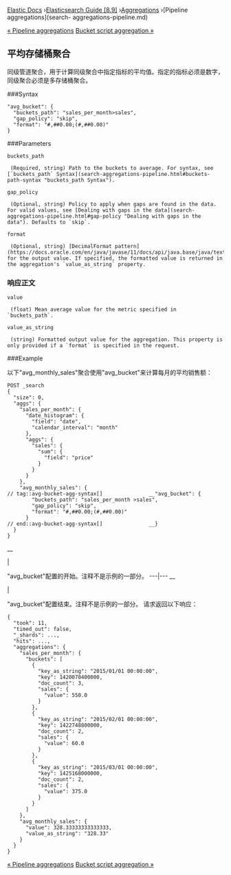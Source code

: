 

[Elastic Docs](/guide/) ›[Elasticsearch Guide [8.9]](index.md)
›[Aggregations](search-aggregations.md) ›[Pipeline aggregations](search-
aggregations-pipeline.md)

[« Pipeline aggregations](search-aggregations-pipeline.md) [Bucket script
aggregation »](search-aggregations-pipeline-bucket-script-aggregation.md)

## 平均存储桶聚合

同级管道聚合，用于计算同级聚合中指定指标的平均值。指定的指标必须是数字，同级聚合必须是多存储桶聚合。

###Syntax

    
    
    "avg_bucket": {
      "buckets_path": "sales_per_month>sales",
      "gap_policy": "skip",
      "format": "#,##0.00;(#,##0.00)"
    }

###Parameters

`buckets_path`

     (Required, string) Path to the buckets to average. For syntax, see [`buckets_path` Syntax](search-aggregations-pipeline.html#buckets-path-syntax "buckets_path Syntax"). 
`gap_policy`

     (Optional, string) Policy to apply when gaps are found in the data. For valid values, see [Dealing with gaps in the data](search-aggregations-pipeline.html#gap-policy "Dealing with gaps in the data"). Defaults to `skip`. 
`format`

     (Optional, string) [DecimalFormat pattern](https://docs.oracle.com/en/java/javase/11/docs/api/java.base/java/text/DecimalFormat.html) for the output value. If specified, the formatted value is returned in the aggregation's `value_as_string` property. 

### 响应正文

`value`

     (float) Mean average value for the metric specified in `buckets_path`. 
`value_as_string`

     (string) Formatted output value for the aggregation. This property is only provided if a `format` is specified in the request. 

###Example

以下"avg_monthly_sales"聚合使用"avg_bucket"来计算每月的平均销售额：

    
    
    POST _search
    {
      "size": 0,
      "aggs": {
        "sales_per_month": {
          "date_histogram": {
            "field": "date",
            "calendar_interval": "month"
          },
          "aggs": {
            "sales": {
              "sum": {
                "field": "price"
              }
            }
          }
        },
        "avg_monthly_sales": {
    // tag::avg-bucket-agg-syntax[]               __"avg_bucket": {
            "buckets_path": "sales_per_month >sales",
            "gap_policy": "skip",
            "format": "#,##0.00;(#,##0.00)"
          }
    // end::avg-bucket-agg-syntax[]               __}
      }
    }

__

|

"avg_bucket"配置的开始。注释不是示例的一部分。   ---|---    __

|

"avg_bucket"配置结束。注释不是示例的一部分。   请求返回以下响应：

    
    
    {
      "took": 11,
      "timed_out": false,
      "_shards": ...,
      "hits": ...,
      "aggregations": {
        "sales_per_month": {
          "buckets": [
            {
              "key_as_string": "2015/01/01 00:00:00",
              "key": 1420070400000,
              "doc_count": 3,
              "sales": {
                "value": 550.0
              }
            },
            {
              "key_as_string": "2015/02/01 00:00:00",
              "key": 1422748800000,
              "doc_count": 2,
              "sales": {
                "value": 60.0
              }
            },
            {
              "key_as_string": "2015/03/01 00:00:00",
              "key": 1425168000000,
              "doc_count": 2,
              "sales": {
                "value": 375.0
              }
            }
          ]
        },
        "avg_monthly_sales": {
          "value": 328.33333333333333,
          "value_as_string": "328.33"
        }
      }
    }

[« Pipeline aggregations](search-aggregations-pipeline.md) [Bucket script
aggregation »](search-aggregations-pipeline-bucket-script-aggregation.md)
